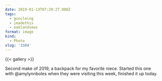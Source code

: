 ```yaml
---
date: 2019-01-13T07:29:27.000Z
tags:
  - guncleing
  - imadethis
  - oaklandsews
format: image
kind:
  - Photo
slug: '3384'
---
```


{{< gallery >}}

Second make of 2019, a backpack for my favorite niece. Started this one with @amylynnboles when they were visiting this week, finished it up today.
